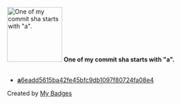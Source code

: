 <img src="https://my-badges.github.io/my-badges/a-commit.png" alt="One of my commit sha starts with &quot;a&quot;." title="One of my commit sha starts with &quot;a&quot;." width="128">
<strong>One of my commit sha starts with &quot;a&quot;.</strong>
<br><br>

- <a href="https://github.com/Azecko/LinedBot/commit/a6eadd5615ba42fe45bfc9db1097f80724fa08e4"><strong>a</strong>6eadd5615ba42fe45bfc9db1097f80724fa08e4</a>


Created by <a href="https://github.com/my-badges/my-badges">My Badges</a>